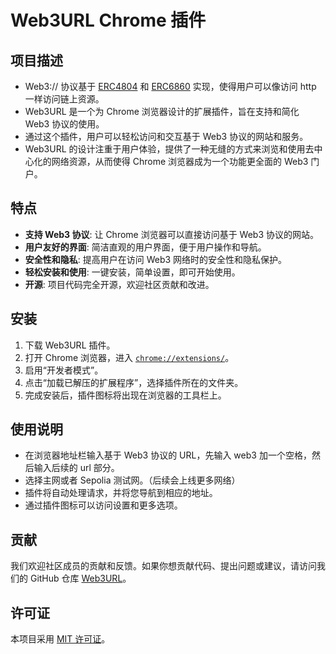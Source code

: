 # Web3URL Chrome 插件

## 项目描述

* Web3:// 协议基于 [ERC4804](https://eips.ethereum.org/EIPS/eip-4804) 和 [ERC6860](https://eips.ethereum.org/EIPS/eip-6860) 实现，使得用户可以像访问 http 一样访问链上资源。
* Web3URL 是一个为 Chrome 浏览器设计的扩展插件，旨在支持和简化 Web3 协议的使用。
* 通过这个插件，用户可以轻松访问和交互基于 Web3 协议的网站和服务。
* Web3URL 的设计注重于用户体验，提供了一种无缝的方式来浏览和使用去中心化的网络资源，从而使得 Chrome 浏览器成为一个功能更全面的 Web3 门户。

## 特点

- **支持 Web3 协议**: 让 Chrome 浏览器可以直接访问基于 Web3 协议的网站。
- **用户友好的界面**: 简洁直观的用户界面，便于用户操作和导航。
- **安全性和隐私**: 提高用户在访问 Web3 网络时的安全性和隐私保护。
- **轻松安装和使用**: 一键安装，简单设置，即可开始使用。
- **开源**: 项目代码完全开源，欢迎社区贡献和改进。

## 安装

1. 下载 Web3URL 插件。
2. 打开 Chrome 浏览器，进入 [`chrome://extensions/`](chrome://extensions/)。
3. 启用“开发者模式”。
4. 点击“加载已解压的扩展程序”，选择插件所在的文件夹。
5. 完成安装后，插件图标将出现在浏览器的工具栏上。

## 使用说明

- 在浏览器地址栏输入基于 Web3 协议的 URL，先输入 web3 加一个空格，然后输入后续的 url 部分。
- 选择主网或者 Sepolia 测试网。（后续会上线更多网络）
- 插件将自动处理请求，并将您导航到相应的地址。
- 通过插件图标可以访问设置和更多选项。

## 贡献

我们欢迎社区成员的贡献和反馈。如果你想贡献代码、提出问题或建议，请访问我们的 GitHub 仓库 [Web3URL](https://github.com/your-repo-link)。

## 许可证

本项目采用 [MIT 许可证](LICENSE)。
